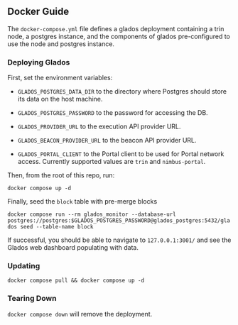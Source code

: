 ## Docker Guide

The `docker-compose.yml` file defines a glados deployment containing a trin node,
a postgres instance, and the components of glados pre-configured to use the node and postgres
instance.

### Deploying Glados

First, set the environment variables:

- `GLADOS_POSTGRES_DATA_DIR` to the directory
where Postgres should store its data on the host machine.

- `GLADOS_POSTGRES_PASSWORD` to the password for accessing the DB.

- `GLADOS_PROVIDER_URL` to the execution API provider URL.

- `GLADOS_BEACON_PROVIDER_URL` to the beacon API provider URL.

- `GLADOS_PORTAL_CLIENT` to the Portal client to be used for Portal network
access. Currently supported values are `trin` and `nimbus-portal`.

Then, from the root of this repo, run:

`docker compose up -d`

Finally, seed the `block` table with pre-merge blocks

`docker compose run --rm glados_monitor --database-url postgres://postgres:$GLADOS_POSTGRES_PASSWORD@glados_postgres:5432/glados seed --table-name block`

If successful, you should be able to navigate to `127.0.0.1:3001/` and see
the Glados web dashboard populating with data.

### Updating

`docker compose pull && docker compose up -d`

### Tearing Down

`docker compose down` will remove the deployment.

